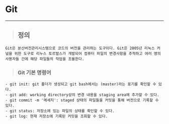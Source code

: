 # Git
---
> ## 정의
    Git은 분산버전관리시스템으로 코드의 버전을 관리하는 도구이다. Git은 2005년 리눅스 커널을 위한 도구로 리누스 토르발스가 개발되어 컴퓨터 파일의 변경사항을 추적하고 여러 명의 사용자들 간에 해당 파일들의 작업을 조율한다.

> ### Git 기본 명령어
    - git init: git 폴더가 생성되고 git bash에서는 (master)라는 표기를 확인할 수 있다.
    - git add: working directory상의 변경 내용을 staging area에 추가할 수 있다.
    - git commit -m '메세지': staged 상태의 파일들을 커밋을 통해 버전으로 기록할 수 있다.
    - git status: 저장소에 있는 파일의 상태를 확인할 수 있다.
    - git log: 현재 저장소에 기록된 커밋을 조회할 수 있다.